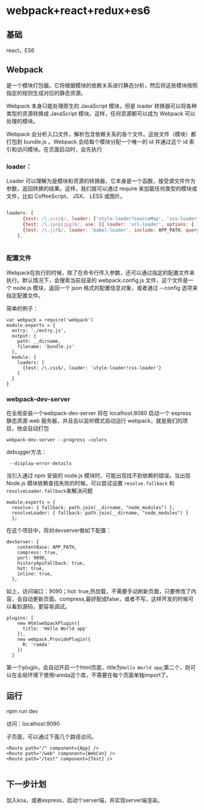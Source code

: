 # webpack+react+redux+es6

## 基础
react，ES6

## Webpack
  是一个模块打包器。它将根据模块的依赖关系进行静态分析，然后将这些模块按照指定的规则生成对应的静态资源。

Webpack 本身只能处理原生的 JavaScript 模块，但是 loader 转换器可以将各种类型的资源转换成 JavaScript 模块。这样，任何资源都可以成为 Webpack 可以处理的模块。


Webpack 会分析入口文件，解析包含依赖关系的各个文件。这些文件（模块）都打包到 bundle.js 。Webpack 会给每个模块分配一个唯一的 id 并通过这个 id 索引和访问模块。在页面启动时，会先执行 


### loader：
Loader 可以理解为是模块和资源的转换器，它本身是一个函数，接受源文件作为参数，返回转换的结果。这样，我们就可以通过 require 来加载任何类型的模块或文件，比如 CoffeeScript、 JSX、 LESS 或图片。

```javascript

loaders: [
      {test: /\.scss$/, loader: ['style-loader?sourceMap', 'css-loader?sourceMap', 'sass-loader?sourceMap']},
      {test: /\.(png|jpg)$/, use: [{ loader: 'url-loader', options: { limit: 8000 },}]},
      {test: /\.js?$/, loader: 'babel-loader', include: APP_PATH, query: { presets: ['es2015', 'stage-2', 'react']}},
    ],
    
```

### 配置文件
Webpack在执行的时候，除了在命令行传入参数，还可以通过指定的配置文件来执行。默认情况下，会搜索当前目录的 webpack.config.js 文件，这个文件是一个 node.js 模块，返回一个 json 格式的配置信息对象，或者通过 --config 选项来指定配置文件。

简单的例子：
    
    var webpack = require('webpack')
    module.exports = {
      entry: './entry.js',
      output: {
        path: __dirname,
        filename: 'bundle.js'
      },
      module: {
        loaders: [
          {test: /\.css$/, loader: 'style-loader!css-loader'}
        ]
      }
    }


### webpack-dev-server
在全局安装一个webpack-dev-server
将在 localhost:8080 启动一个 express 静态资源 web 服务器，并且会以监听模式自动运行 webpack，就是我们的项目，他会自动打包

    webpack-dev-server --progress —colors


debugger方法：

     --display-error-details

当引入通过 npm 安装的 node.js 模块时，可能出现找不到依赖的错误。当出现 Node.js 模块依赖查找失败的时候，可以尝试设置 `resolve.fallback` 和 `resolveLoader.fallback`来解决问题

    module.exports = {
      resolve: { fallback: path.join(__dirname, "node_modules") },
      resolveLoader: { fallback: path.join(__dirname, "node_modules") }
      };  
在这个项目中，将对devserver做如下配置：  

```
devServer: {
    contentBase: APP_PATH,
    compress: true, 
    port: 9090,
    historyApiFallback: true,
    hot: true,
    inline: true,
  },

```

如上，访问端口：9090；hot: true,热加载，不需要手动刷新页面，只要修改了内容，会自动更新页面。compress,最好配成false，或者不写，这样开发的时候可以看到源码，更容易调试。

```
plugins: [
    new HtmlwebpackPlugin({
      title: 'Hello World app'
    }),
    new webpack.ProvidePlugin({
      R: 'ramda'
    })
  ]
```  
第一个plugin，会自动开启一个html页面，title为`Hello World app`;第二个，则可以在全局环境下使用ramda这个库，不需要在每个页面单独import了。



## 运行
npm run dev

访问：localhost:9090

子页面，可以通过下面几个路径访问。 

```
<Route path="/" component={App} />
<Route path="/web" component={WebCon} />
<Route path="/test" component={Test} />
      
```

## 下一步计划

加入koa，或者express，启动个server端，并实现server端渲染。

